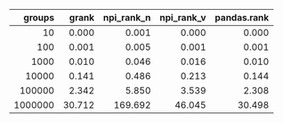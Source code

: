 |   groups |   grank |   npi_rank_n |   npi_rank_v |   pandas.rank |
|---------:|--------:|-------------:|-------------:|--------------:|
|       10 |   0.000 |        0.001 |        0.000 |         0.000 |
|      100 |   0.001 |        0.005 |        0.001 |         0.001 |
|     1000 |   0.010 |        0.046 |        0.016 |         0.010 |
|    10000 |   0.141 |        0.486 |        0.213 |         0.144 |
|   100000 |   2.342 |        5.850 |        3.539 |         2.308 |
|  1000000 |  30.712 |      169.692 |       46.045 |        30.498 |